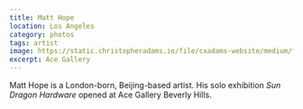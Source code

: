 ```yaml
---
title: Matt Hope
location: Los Angeles
category: photos
tags: artist
image: https://static.christopheradams.io/file/cxadams-website/medium/flickr/751/21194244521_da508eb24b_k.jpg
excerpt: Ace Gallery
---
```


Matt Hope is a London-born, Beijing-based artist. His solo exhibition *Sun
Dragon Hardware* opened at Ace Gallery Beverly Hills.
